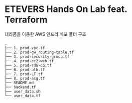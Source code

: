 # ETEVERS Hands On Lab feat. Terraform 

테라폼을 이용한 AWS 인프라 배포
폴더 구조

```shell
.
├── 1. prod-vpc.tf
├── 2. prod-gw_routing-table.tf
├── 3. prod-security-group.tf
├── 4. prod-ec2-web.tf
├── 5. prod-rds-db.tf
├── 6. prod-alb.tf
├── 7. prod-LT.tf
├── 8. prod-asg.tf
├── README.md
├── backend.tf
├── user_data.sh
└── user_data.tf
```